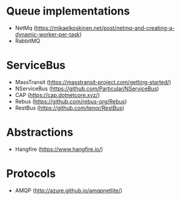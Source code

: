 # Queue implementations

* NetMq (https://mikaelkoskinen.net/post/netmq-and-creating-a-dynamic-worker-per-task)
* RabbitMQ

# ServiceBus

* MassTransit (https://masstransit-project.com/getting-started/)
* NServiceBus (https://github.com/Particular/NServiceBus)
* CAP (https://cap.dotnetcore.xyz/)
* Rebus (https://github.com/rebus-org/Rebus)
* RestBus (https://github.com/tenor/RestBus)

# Abstractions

* Hangfire (https://www.hangfire.io/)

# Protocols

* AMQP (http://azure.github.io/amqpnetlite/)
